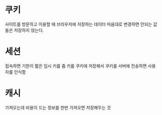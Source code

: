 
# 쿠키
사이트를 방문하고 이용할 때 브라우저에 저장하는 데이터
마음대로 변경하면 안되는 값들은 저장하지 않는다.

# 세션
접속하면 기한이 짧은 임시 키를 줌
키를 쿠키에 저장해서 쿠키를 서버에 전송하면 사용자를 인식함


# 캐시
가져오는데 비용이 드는 정보를 한번 가져오면 저장해두는 것
